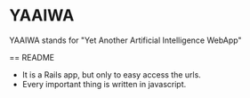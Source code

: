 YAAIWA
======

YAAIWA stands for "Yet Another Artificial Intelligence WebApp"

== README

* It is a Rails app, but only to easy access the urls. 
* Every important thing is written in javascript. 

